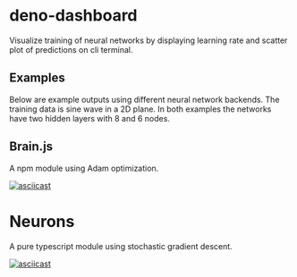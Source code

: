 # deno-dashboard

Visualize training of neural networks by displaying learning rate and scatter plot of predictions on cli terminal.

## Examples

Below are example outputs using different neural network backends. The training data is sine wave in a 2D plane. In both examples the networks have two hidden layers with 8 and 6 nodes.

## Brain.js

A npm module using Adam optimization.

[![asciicast](https://asciinema.org/a/SYiyjhkqRLJ1amG6oXuXFXtC2.svg)](https://asciinema.org/a/SYiyjhkqRLJ1amG6oXuXFXtC2)

# Neurons

A pure typescript module using stochastic gradient descent.

[![asciicast](https://asciinema.org/a/hyMutOMpwVoUtMvOtqh7hHg94.svg)](https://asciinema.org/a/hyMutOMpwVoUtMvOtqh7hHg94)

